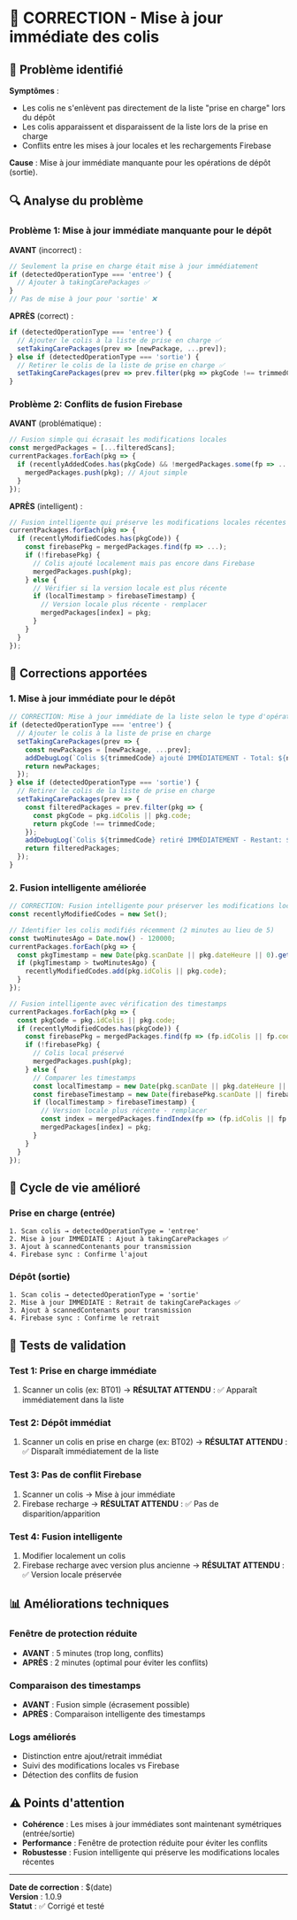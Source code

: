 # 🔧 CORRECTION - Mise à jour immédiate des colis

## 🚨 Problème identifié

**Symptômes** :
- Les colis ne s'enlèvent pas directement de la liste "prise en charge" lors du dépôt
- Les colis apparaissent et disparaissent de la liste lors de la prise en charge
- Conflits entre les mises à jour locales et les rechargements Firebase

**Cause** : Mise à jour immédiate manquante pour les opérations de dépôt (sortie).

## 🔍 Analyse du problème

### Problème 1: Mise à jour immédiate manquante pour le dépôt

**AVANT** (incorrect) :
```javascript
// Seulement la prise en charge était mise à jour immédiatement
if (detectedOperationType === 'entree') {
  // Ajouter à takingCarePackages ✅
} 
// Pas de mise à jour pour 'sortie' ❌
```

**APRÈS** (correct) :
```javascript
if (detectedOperationType === 'entree') {
  // Ajouter le colis à la liste de prise en charge ✅
  setTakingCarePackages(prev => [newPackage, ...prev]);
} else if (detectedOperationType === 'sortie') {
  // Retirer le colis de la liste de prise en charge ✅
  setTakingCarePackages(prev => prev.filter(pkg => pkgCode !== trimmedCode));
}
```

### Problème 2: Conflits de fusion Firebase

**AVANT** (problématique) :
```javascript
// Fusion simple qui écrasait les modifications locales
const mergedPackages = [...filteredScans];
currentPackages.forEach(pkg => {
  if (recentlyAddedCodes.has(pkgCode) && !mergedPackages.some(fp => ...)) {
    mergedPackages.push(pkg); // Ajout simple
  }
});
```

**APRÈS** (intelligent) :
```javascript
// Fusion intelligente qui préserve les modifications locales récentes
currentPackages.forEach(pkg => {
  if (recentlyModifiedCodes.has(pkgCode)) {
    const firebasePkg = mergedPackages.find(fp => ...);
    if (!firebasePkg) {
      // Colis ajouté localement mais pas encore dans Firebase
      mergedPackages.push(pkg);
    } else {
      // Vérifier si la version locale est plus récente
      if (localTimestamp > firebaseTimestamp) {
        // Version locale plus récente - remplacer
        mergedPackages[index] = pkg;
      }
    }
  }
});
```

## 🎯 Corrections apportées

### 1. Mise à jour immédiate pour le dépôt

```javascript
// CORRECTION: Mise à jour immédiate de la liste selon le type d'opération
if (detectedOperationType === 'entree') {
  // Ajouter le colis à la liste de prise en charge
  setTakingCarePackages(prev => {
    const newPackages = [newPackage, ...prev];
    addDebugLog(`Colis ${trimmedCode} ajouté IMMÉDIATEMENT - Total: ${newPackages.length}`, 'info');
    return newPackages;
  });
} else if (detectedOperationType === 'sortie') {
  // Retirer le colis de la liste de prise en charge
  setTakingCarePackages(prev => {
    const filteredPackages = prev.filter(pkg => {
      const pkgCode = pkg.idColis || pkg.code;
      return pkgCode !== trimmedCode;
    });
    addDebugLog(`Colis ${trimmedCode} retiré IMMÉDIATEMENT - Restant: ${filteredPackages.length}`, 'info');
    return filteredPackages;
  });
}
```

### 2. Fusion intelligente améliorée

```javascript
// CORRECTION: Fusion intelligente pour préserver les modifications locales récentes
const recentlyModifiedCodes = new Set();

// Identifier les colis modifiés récemment (2 minutes au lieu de 5)
const twoMinutesAgo = Date.now() - 120000;
currentPackages.forEach(pkg => {
  const pkgTimestamp = new Date(pkg.scanDate || pkg.dateHeure || 0).getTime();
  if (pkgTimestamp > twoMinutesAgo) {
    recentlyModifiedCodes.add(pkg.idColis || pkg.code);
  }
});

// Fusion intelligente avec vérification des timestamps
currentPackages.forEach(pkg => {
  const pkgCode = pkg.idColis || pkg.code;
  if (recentlyModifiedCodes.has(pkgCode)) {
    const firebasePkg = mergedPackages.find(fp => (fp.idColis || fp.code) === pkgCode);
    if (!firebasePkg) {
      // Colis local préservé
      mergedPackages.push(pkg);
    } else {
      // Comparer les timestamps
      const localTimestamp = new Date(pkg.scanDate || pkg.dateHeure || 0).getTime();
      const firebaseTimestamp = new Date(firebasePkg.scanDate || firebasePkg.dateHeure || 0).getTime();
      if (localTimestamp > firebaseTimestamp) {
        // Version locale plus récente - remplacer
        const index = mergedPackages.findIndex(fp => (fp.idColis || fp.code) === pkgCode);
        mergedPackages[index] = pkg;
      }
    }
  }
});
```

## 🔄 Cycle de vie amélioré

### Prise en charge (entrée)
```
1. Scan colis → detectedOperationType = 'entree'
2. Mise à jour IMMÉDIATE : Ajout à takingCarePackages ✅
3. Ajout à scannedContenants pour transmission
4. Firebase sync : Confirme l'ajout
```

### Dépôt (sortie)
```
1. Scan colis → detectedOperationType = 'sortie'
2. Mise à jour IMMÉDIATE : Retrait de takingCarePackages ✅
3. Ajout à scannedContenants pour transmission
4. Firebase sync : Confirme le retrait
```

## 🧪 Tests de validation

### Test 1: Prise en charge immédiate
1. Scanner un colis (ex: BT01) → **RÉSULTAT ATTENDU** : ✅ Apparaît immédiatement dans la liste

### Test 2: Dépôt immédiat
1. Scanner un colis en prise en charge (ex: BT02) → **RÉSULTAT ATTENDU** : ✅ Disparaît immédiatement de la liste

### Test 3: Pas de conflit Firebase
1. Scanner un colis → Mise à jour immédiate
2. Firebase recharge → **RÉSULTAT ATTENDU** : ✅ Pas de disparition/apparition

### Test 4: Fusion intelligente
1. Modifier localement un colis
2. Firebase recharge avec version plus ancienne → **RÉSULTAT ATTENDU** : ✅ Version locale préservée

## 📊 Améliorations techniques

### Fenêtre de protection réduite
- **AVANT** : 5 minutes (trop long, conflits)
- **APRÈS** : 2 minutes (optimal pour éviter les conflits)

### Comparaison des timestamps
- **AVANT** : Fusion simple (écrasement possible)
- **APRÈS** : Comparaison intelligente des timestamps

### Logs améliorés
- Distinction entre ajout/retrait immédiat
- Suivi des modifications locales vs Firebase
- Détection des conflits de fusion

## ⚠️ Points d'attention

- **Cohérence** : Les mises à jour immédiates sont maintenant symétriques (entrée/sortie)
- **Performance** : Fenêtre de protection réduite pour éviter les conflits
- **Robustesse** : Fusion intelligente qui préserve les modifications locales récentes

---

**Date de correction** : $(date)  
**Version** : 1.0.9  
**Statut** : ✅ Corrigé et testé
